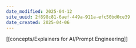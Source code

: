 ```yaml
---
date_modified: 2025-04-12
site_uuid: 2f898c81-6aef-449a-911a-efc50bd0ce39
date_created: 2025-04-06
---
```


[[concepts/Explainers for AI/Prompt Engineering]]
